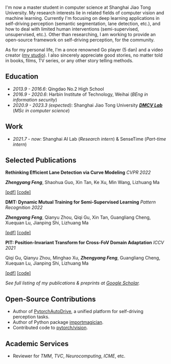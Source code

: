 I'm now a master student in computer science at Shanghai Jiao Tong University. My research interests lie in related fields of computer vision and machine learning. Currently I'm focusing on deep learning applications in self-driving perception (semantic segmentation, lane detection, etc.), and how to deal with limited human interventions (semi-supervised, unsupervised, etc.). Other than researching, I am working to provide an open-source framework on self-driving perception, for the community.

As for my personal life, I'm a once renowned Go player (5 dan) and a video creator ([my studio](http://www.xianstudio.cn)). I also sincerely appreciate good stories, no matter told in books, films, TV series, or any other story telling methods.

## Education
- *2013.9 - 2016.6*: Qingdao No.2 High School
- *2016.9 - 2020.6*: Harbin Institute of Technology, Weihai (*BEng in information security*)
- *2020.9 - 2023.3 (expected)*: Shanghai Jiao Tong University ***[DMCV Lab](http://dmcv.sjtu.edu.cn/)*** (*MSc in computer science*)

## Work
- *2021.7 - now*: Shanghai AI Lab (*Research intern*) & SenseTime (*Part-time intern*)

## Selected Publications
**Rethinking Efficient Lane Detection via Curve Modeling** *CVPR 2022*

***Zhengyang Feng***, Shaohua Guo, Xin Tan, Ke Xu, Min Wang, Lizhuang Ma

[\[pdf\]](https://arxiv.org/pdf/2203.02431.pdf) [\[code\]](https://github.com/voldemortX/pytorch-auto-drive)

**DMT: Dynamic Mutual Training for Semi-Supervised Learning** *Pattern Recognition 2022*

***Zhengyang Feng***, Qianyu Zhou, Qiqi Gu, Xin Tan, Guangliang Cheng, Xuequan Lu, Jianping Shi, Lizhuang Ma

[\[pdf\]](https://arxiv.org/pdf/2004.08514.pdf) [\[code\]](https://github.com/voldemortX/DST-CBC)

**PIT: Position-Invariant Transform for Cross-FoV Domain Adaptation** *ICCV 2021*

Qiqi Gu, Qianyu Zhou, Minghao Xu, ***Zhengyang Feng***, Guangliang Cheng, Xuequan Lu, Jianping Shi, Lizhuang Ma

[\[pdf\]](https://arxiv.org/pdf/2108.07142.pdf) [\[code\]](https://github.com/sheepooo/PIT-Position-Invariant-Transform)

*See full listing of my publications & preprints at [Google Scholar](https://scholar.google.com/citations?user=WFoZVjEAAAAJ).*

## Open-Source Contributions
- Author of [PytorchAutoDrive](https://github.com/voldemortX/pytorch-auto-drive), a unified platform for self-driving perception tasks.
- Author of Python package [importmagician](https://pypi.org/project/importmagician).
- Contributed code to [pytorch/vision](https://github.com/pytorch/vision).

## Academic Services
- Reviewer for *TMM*, *TVC*, *Neurocomputing*, *ICME*, etc.
